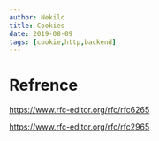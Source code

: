 ```yaml
---
author: Nekilc
title: Cookies
date: 2019-08-09
tags: [cookie,http,backend]
---
```


# Refrence

https://www.rfc-editor.org/rfc/rfc6265

https://www.rfc-editor.org/rfc/rfc2965